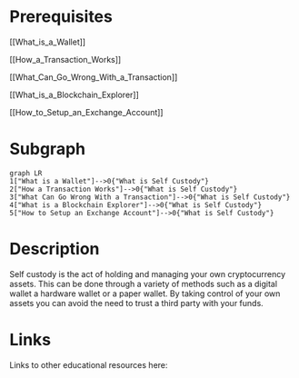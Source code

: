 # Prerequisites
[[What_is_a_Wallet]]


[[How_a_Transaction_Works]]


[[What_Can_Go_Wrong_With_a_Transaction]]


[[What_is_a_Blockchain_Explorer]]


[[How_to_Setup_an_Exchange_Account]]

# Subgraph

```mermaid
graph LR
1["What is a Wallet"]-->0{"What is Self Custody"}
2["How a Transaction Works"]-->0{"What is Self Custody"}
3["What Can Go Wrong With a Transaction"]-->0{"What is Self Custody"}
4["What is a Blockchain Explorer"]-->0{"What is Self Custody"}
5["How to Setup an Exchange Account"]-->0{"What is Self Custody"}
```



# Description
  
Self custody is the act of holding and managing your own cryptocurrency assets. This can be done through a variety of methods such as a digital wallet a hardware wallet or a paper wallet. By taking control of your own assets you can avoid the need to trust a third party with your funds.

# Links
Links to other educational resources here: